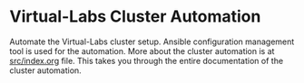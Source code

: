 # Virtual-Labs Cluster Automation

Automate the Virtual-Labs cluster
setup. Ansible configuration management tool is used for the
automation.  More about the cluster automation is at
[src/index.org](https://github.com/vlead/cluster-automation/blob/features/src/index.org)
file. This takes you through the entire documentation of the cluster
automation.


